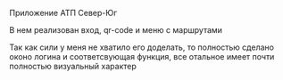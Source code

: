 Приложение АТП Север-Юг

В нем реализован вход, qr-code и меню с маршрутами

Так как сили у меня не хватило его доделать, то полностью сделано оконо логина и соответсвующая функция, все отальное имеет почти полностью визуальный характер
